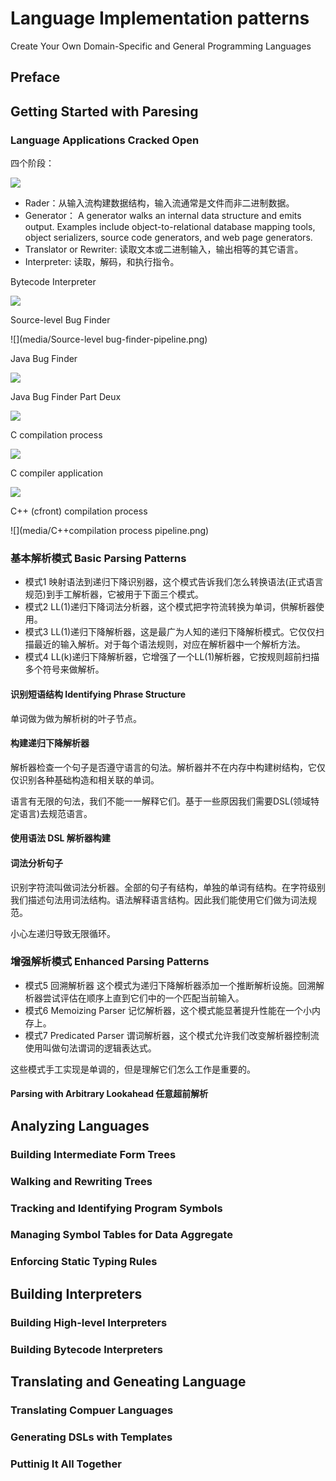 # Language Implementation patterns
  Create Your Own Domain-Specific and General Programming Languages

## Preface

## Getting Started with Paresing

### Language Applications Cracked Open 

四个阶段：

![](media/language-application-pipeline.png)

* Rader：从输入流构建数据结构，输入流通常是文件而非二进制数据。
* Generator：  A generator walks an internal data structure and emits output. Examples include object-to-relational database mapping tools, object serializers, source code generators, and web page generators.
* Translator or Rewriter: 读取文本或二进制输入，输出相等的其它语言。
* Interpreter: 读取，解码，和执行指令。

Bytecode Interpreter

![](media/Bytecode-interpreter-pipeline.png)

Source-level Bug Finder

![](media/Source-level bug-finder-pipeline.png)

Java Bug Finder

![](media/recognizes-Java-code-and-builds-an-IR.png)

Java Bug Finder Part Deux

![](media/Java-bug-finder-pipeline-feeding.png)

C compilation process 

![](media/C-compilation-process-pipeline.png)

C compiler application

![](media/Isolated-C-compiler-application-pipeline.png)

C++ (cfront) compilation process

![](media/C++compilation process pipeline.png)

### 基本解析模式 Basic Parsing Patterns 

* 模式1 映射语法到递归下降识别器，这个模式告诉我们怎么转换语法(正式语言规范)到手工解析器，它被用于下面三个模式。
* 模式2 LL(1)递归下降词法分析器，这个模式把字符流转换为单词，供解析器使用。
* 模式3 LL(1)递归下降解析器，这是最广为人知的递归下降解析模式。它仅仅扫描最近的输入解析。对于每个语法规则，对应在解析器中一个解析方法。
* 模式4 LL(k)递归下降解析器，它增强了一个LL(1)解析器，它按规则超前扫描多个符号来做解析。

#### 识别短语结构 Identifying Phrase Structure

单词做为做为解析树的叶子节点。

#### 构建递归下降解析器

解析器检查一个句子是否遵守语言的句法。解析器并不在内存中构建树结构，它仅仅识别各种基础构造和相关联的单词。

语言有无限的句法，我们不能一一解释它们。基于一些原因我们需要DSL(领域特定语言)去规范语言。

#### 使用语法 DSL 解析器构建

#### 词法分析句子

识别字符流叫做词法分析器。全部的句子有结构，单独的单词有结构。在字符级别我们描述句法用词法结构。语法解释语言结构。因此我们能使用它们做为词法规范。

小心左递归导致无限循环。

### 增强解析模式 Enhanced Parsing Patterns

* 模式5 回溯解析器 这个模式为递归下降解析器添加一个推断解析设施。回溯解析器尝试评估在顺序上直到它们中的一个匹配当前输入。
* 模式6 Memoizing Parser 记忆解析器，这个模式能显著提升性能在一个小内存上。
* 模式7 Predicated Parser 谓词解析器，这个模式允许我们改变解析器控制流使用叫做句法谓词的逻辑表达式。

这些模式手工实现是单调的，但是理解它们怎么工作是重要的。

#### Parsing with Arbitrary Lookahead 任意超前解析




## Analyzing Languages
### Building Intermediate Form Trees
### Walking and Rewriting Trees
### Tracking and Identifying Program Symbols
### Managing Symbol Tables for Data Aggregate
### Enforcing Static Typing Rules
## Building Interpreters
### Building High-level Interpreters
### Building Bytecode Interpreters
## Translating and Geneating Language
### Translating Compuer Languages
### Generating DSLs with Templates
### Puttinig It All Together
